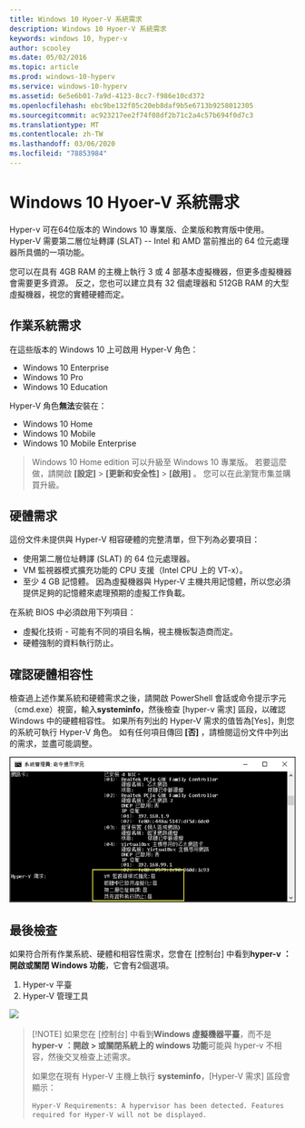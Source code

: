 ```yaml
---
title: Windows 10 Hyoer-V 系統需求
description: Windows 10 Hyoer-V 系統需求
keywords: windows 10, hyper-v
author: scooley
ms.date: 05/02/2016
ms.topic: article
ms.prod: windows-10-hyperv
ms.service: windows-10-hyperv
ms.assetid: 6e5e6b01-7a9d-4123-8cc7-f986e10cd372
ms.openlocfilehash: ebc9be132f05c20eb8daf9b5e6713b9258012305
ms.sourcegitcommit: ac923217ee2f74f08df2b71c2a4c57b694f0d7c3
ms.translationtype: MT
ms.contentlocale: zh-TW
ms.lasthandoff: 03/06/2020
ms.locfileid: "78853984"
---
```

# <a name="windows-10-hyper-v-system-requirements"></a>Windows 10 Hyoer-V 系統需求

Hyper-v 可在64位版本的 Windows 10 專業版、企業版和教育版中使用。 Hyper-V 需要第二層位址轉譯 (SLAT) -- Intel 和 AMD 當前推出的 64 位元處理器所具備的一項功能。

您可以在具有 4GB RAM 的主機上執行 3 或 4 部基本虛擬機器，但更多虛擬機器會需要更多資源。 反之，您也可以建立具有 32 個處理器和 512GB RAM 的大型虛擬機器，視您的實體硬體而定。

## <a name="operating-system-requirements"></a>作業系統需求

在這些版本的 Windows 10 上可啟用 Hyper-V 角色：

- Windows 10 Enterprise
- Windows 10 Pro
- Windows 10 Education

Hyper-V 角色**無法**安裝在：

- Windows 10 Home
- Windows 10 Mobile
- Windows 10 Mobile Enterprise

>Windows 10 Home edition 可以升級至 Windows 10 專業版。 若要這麼做，請開啟 **\[設定\]**  >  **\[更新和安全性\]**  >  **\[啟用\]** 。 您可以在此瀏覽市集並購買升級。

## <a name="hardware-requirements"></a>硬體需求

這份文件未提供與 Hyper-V 相容硬體的完整清單，但下列為必要項目：

- 使用第二層位址轉譯 (SLAT) 的 64 位元處理器。
- VM 監視器模式擴充功能的 CPU 支援（Intel CPU 上的 VT-x）。
- 至少 4 GB 記憶體。 因為虛擬機器與 Hyper-V 主機共用記憶體，所以您必須提供足夠的記憶體來處理預期的虛擬工作負載。

在系統 BIOS 中必須啟用下列項目：
- 虛擬化技術 - 可能有不同的項目名稱，視主機板製造商而定。
- 硬體強制的資料執行防止。

## <a name="verify-hardware-compatibility"></a>確認硬體相容性

檢查過上述作業系統和硬體需求之後，請開啟 PowerShell 會話或命令提示字元（cmd.exe）視窗，輸入**systeminfo**，然後檢查 [hyper-v 需求] 區段，以確認 Windows 中的硬體相容性。 如果所有列出的 Hyper-V 需求的值皆為[Yes]，則您的系統可執行 Hyper-V 角色。 如有任何項目傳回 **[否]** ，請檢閱這份文件中列出的需求，並盡可能調整。

![](media/SystemInfo-upd.png)

## <a name="final-check"></a>最後檢查

如果符合所有作業系統、硬體和相容性需求，您會在 [控制台] 中看到**hyper-v** **：開啟或關閉 Windows 功能**，它會有2個選項。

1. Hyper-v 平臺
1. Hyper-V 管理工具

![](media/hyper_v_feature_screenshot.png)

> [!NOTE] 如果您在 [控制台] 中看到**Windows 虛擬機器平臺**，而不是**hyper-v** **：開啟 > 或關閉系統上的 windows 功能**可能與 hyper-v 不相容，然後交叉檢查上述需求。
>
>如果您在現有 Hyper-V 主機上執行 **systeminfo**，\[Hyper-V 需求\] 區段會顯示：
>
>```
>Hyper-V Requirements: A hypervisor has been detected. Features required for Hyper-V will not be displayed.
>```
